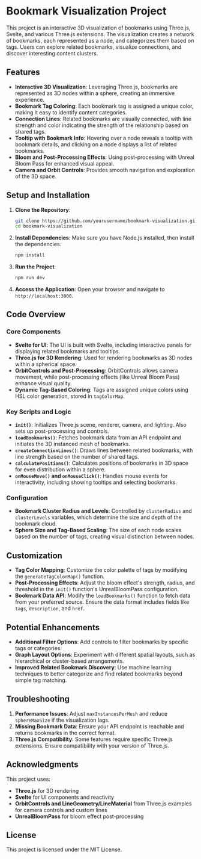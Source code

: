 
# Bookmark Visualization Project

This project is an interactive 3D visualization of bookmarks using Three.js, Svelte, and various Three.js extensions. The visualization creates a network of bookmarks, each represented as a node, and categorizes them based on tags. Users can explore related bookmarks, visualize connections, and discover interesting content clusters.

## Features

- **Interactive 3D Visualization**: Leveraging Three.js, bookmarks are represented as 3D nodes within a sphere, creating an immersive experience.
- **Bookmark Tag Coloring**: Each bookmark tag is assigned a unique color, making it easy to identify content categories.
- **Connection Lines**: Related bookmarks are visually connected, with line strength and color indicating the strength of the relationship based on shared tags.
- **Tooltip with Bookmark Info**: Hovering over a node reveals a tooltip with bookmark details, and clicking on a node displays a list of related bookmarks.
- **Bloom and Post-Processing Effects**: Using post-processing with Unreal Bloom Pass for enhanced visual appeal.
- **Camera and Orbit Controls**: Provides smooth navigation and exploration of the 3D space.

## Setup and Installation

1. **Clone the Repository**:
   ```bash
   git clone https://github.com/yourusername/bookmark-visualization.git
   cd bookmark-visualization
   ```

2. **Install Dependencies**:
   Make sure you have Node.js installed, then install the dependencies.
   ```bash
   npm install
   ```

3. **Run the Project**:
   ```bash
   npm run dev
   ```

4. **Access the Application**:
   Open your browser and navigate to `http://localhost:3000`.

## Code Overview

### Core Components

- **Svelte for UI**: The UI is built with Svelte, including interactive panels for displaying related bookmarks and tooltips.
- **Three.js for 3D Rendering**: Used for rendering bookmarks as 3D nodes within a spherical space.
- **OrbitControls and Post-Processing**: OrbitControls allows camera movement, while post-processing effects (like Unreal Bloom Pass) enhance visual quality.
- **Dynamic Tag-Based Coloring**: Tags are assigned unique colors using HSL color generation, stored in `tagColorMap`.

### Key Scripts and Logic

- **`init()`**: Initializes Three.js scene, renderer, camera, and lighting. Also sets up post-processing and controls.
- **`loadBookmarks()`**: Fetches bookmark data from an API endpoint and initiates the 3D instanced mesh of bookmarks.
- **`createConnectionLines()`**: Draws lines between related bookmarks, with line strength based on the number of shared tags.
- **`calculatePositions()`**: Calculates positions of bookmarks in 3D space for even distribution within a sphere.
- **`onMouseMove()` and `onMouseClick()`**: Handles mouse events for interactivity, including showing tooltips and selecting bookmarks.

### Configuration

- **Bookmark Cluster Radius and Levels**: Controlled by `clusterRadius` and `clusterLevels` variables, which determine the size and depth of the bookmark cloud.
- **Sphere Size and Tag-Based Scaling**: The size of each node scales based on the number of tags, creating visual distinction between nodes.

## Customization

- **Tag Color Mapping**: Customize the color palette of tags by modifying the `generateTagColorMap()` function.
- **Post-Processing Effects**: Adjust the bloom effect's strength, radius, and threshold in the `init()` function's UnrealBloomPass configuration.
- **Bookmark Data API**: Modify the `loadBookmarks()` function to fetch data from your preferred source. Ensure the data format includes fields like `tags`, `description`, and `href`.

## Potential Enhancements

- **Additional Filter Options**: Add controls to filter bookmarks by specific tags or categories.
- **Graph Layout Options**: Experiment with different spatial layouts, such as hierarchical or cluster-based arrangements.
- **Improved Related Bookmark Discovery**: Use machine learning techniques to better categorize and find related bookmarks beyond simple tag matching.

## Troubleshooting

1. **Performance Issues**: Adjust `maxInstancesPerMesh` and reduce `sphereMaxSize` if the visualization lags.
2. **Missing Bookmark Data**: Ensure your API endpoint is reachable and returns bookmarks in the correct format.
3. **Three.js Compatibility**: Some features require specific Three.js extensions. Ensure compatibility with your version of Three.js.

## Acknowledgments

This project uses:
- **Three.js** for 3D rendering
- **Svelte** for UI components and reactivity
- **OrbitControls and LineGeometry/LineMaterial** from Three.js examples for camera controls and custom lines
- **UnrealBloomPass** for bloom effect post-processing

## License

This project is licensed under the MIT License.
